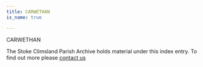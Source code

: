 ```yaml
---
title: CARWETHAN
is_name: true

---
```


CARWETHAN


The Stoke Climsland Parish Archive holds material under this index entry. To find out more please [contact us](/contact/)
